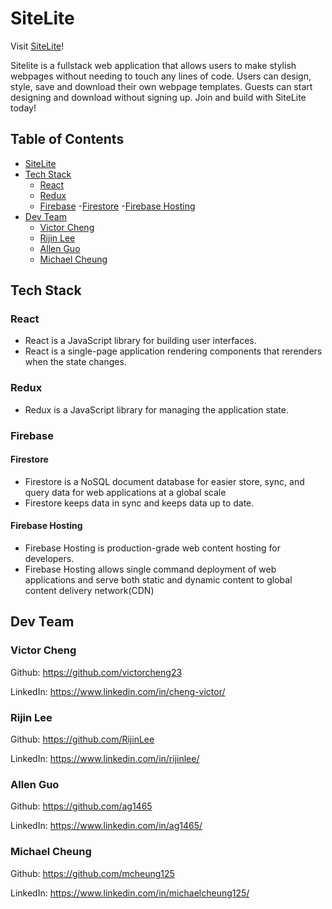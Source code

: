 # SiteLite

Visit [SiteLite](https://site-lite.firebaseapp.com/)!

Sitelite is a fullstack web application that allows users to make stylish webpages without needing to touch any lines of code. Users can design, style, save and download their own webpage templates. Guests can start designing and download without signing up. Join and build with SiteLite today!

## Table of Contents

- [SiteLite](#SiteLite)
- [Tech Stack](#Tech-Stack)
  - [React](#React)
  - [Redux](#Redux)
  - [Firebase](#Firebase)
    -[Firestore](#Firestore)
    -[Firebase Hosting](#Firebase-Hosting)
- [Dev Team](#Dev-Team)
   - [Victor Cheng](#Victor-Cheng)
   - [Rijin Lee](#Rijin-Lee)
   - [Allen Guo](#Allen-Guo)
   - [Michael Cheung](#Michael_Cheung)

## Tech Stack

### React 

- React is a JavaScript library for building user interfaces.
- React is a single-page application rendering components that rerenders when the state changes.

### Redux

- Redux is a JavaScript library for managing the application state.

### Firebase

#### Firestore

- Firestore is a NoSQL document database for easier store, sync, and query data for web applications at a global scale 
- Firestore keeps data in sync and keeps data up to date.

#### Firebase Hosting

- Firebase Hosting is production-grade web content hosting for developers.
- Firebase Hosting allows single command deployment of web applications and serve both static and dynamic content to global content delivery network(CDN)

## Dev Team

### Victor Cheng

Github: https://github.com/victorcheng23

LinkedIn: https://www.linkedin.com/in/cheng-victor/

### Rijin Lee

Github: https://github.com/RijinLee

LinkedIn: https://www.linkedin.com/in/rijinlee/

### Allen Guo

Github: https://github.com/ag1465

LinkedIn: https://www.linkedin.com/in/ag1465/

### Michael Cheung

Github: https://github.com/mcheung125

LinkedIn: https://www.linkedin.com/in/michaelcheung125/
